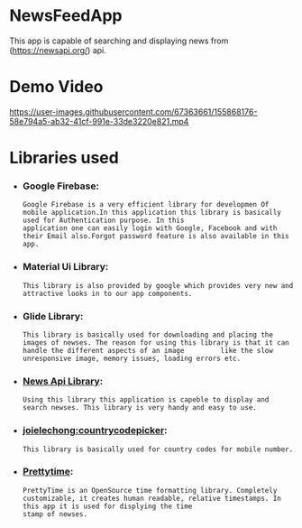 # NewsFeedApp
This app is capable of searching and displaying news from 
(https://newsapi.org/) api.
# Demo Video

https://user-images.githubusercontent.com/67363661/155868176-58e794a5-ab32-41cf-991e-33de3220e821.mp4


# Libraries used

  - ### Google Firebase:
        Google Firebase is a very efficient library for developmen Of mobile application.In this application this library is basically used for Authentication purpose. In this 
        application one can easily login with Google, Facebook and with their Email also.Forgot password feature is also available in this app.
        
  - ### Material Ui Library:
        This library is also provided by google which provides very new and attractive looks in to our app components.
        
  - ### Glide Library:
        This library is basically used for downloading and placing the images of newses. The reason for using this library is that it can handle the different aspects of an image         like the slow unresponsive image, memory issues, loading errors etc.
        
  - ### [News Api Library](https://newsapi.org/):
        Using this library this application is capeble to display and search newses. This library is very handy and easy to use.
        
  - ### [joielechong:countrycodepicker](https://github.com/joielechong/CountryCodePicker):
        This library is basically used for country codes for mobile number.
        
  - ### [Prettytime](https://github.com/ocpsoft/prettytime):
        PrettyTime is an OpenSource time formatting library. Completely customizable, it creates human readable, relative timestamps. In this app it is used for displying the time 
        stamp of newses.
